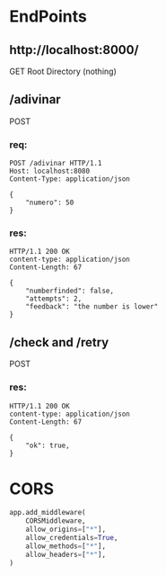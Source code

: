 # EndPoints
## http://localhost:8000/
GET
Root Directory (nothing)

## /adivinar
POST
### req:
```http
POST /adivinar HTTP/1.1
Host: localhost:8080
Content-Type: application/json

{
	"numero": 50
}
```

### res:
```http
HTTP/1.1 200 OK
content-type: application/json
Content-Length: 67

{
	"numberfinded": false,
	"attempts": 2,
	"feedback": "the number is lower"
}
```
## /check and /retry
POST
### res:
```http
HTTP/1.1 200 OK
content-type: application/json
Content-Length: 67

{
	"ok": true,
}
```

# CORS
```python
app.add_middleware(
    CORSMiddleware,
    allow_origins=["*"],
    allow_credentials=True,
    allow_methods=["*"],
    allow_headers=["*"],
)
```
